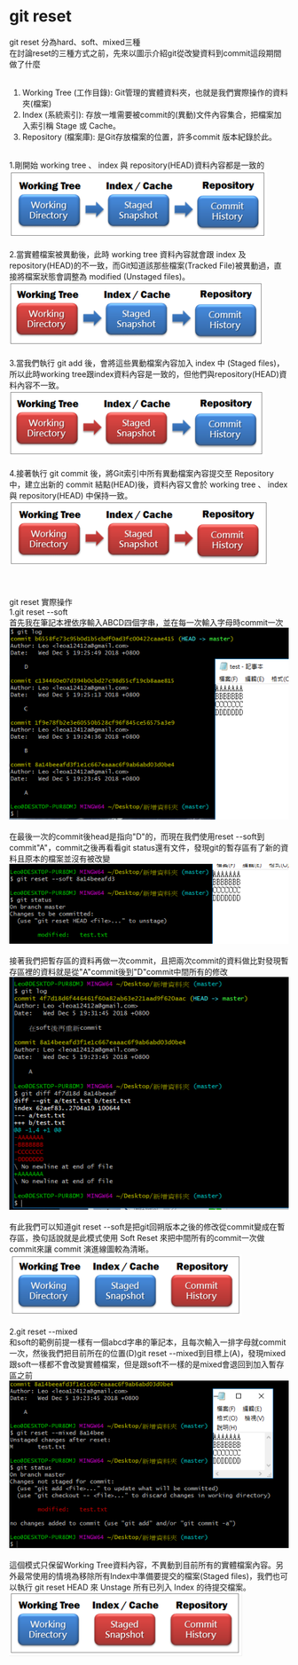 # git reset
git reset 分為hard、soft、mixed三種<br>
在討論reset的三種方式之前，先來以圖示介紹git從改變資料到commit這段期間做了什麼<br><br>
1. Working Tree (工作目錄):  Git管理的實體資料夾，也就是我們實際操作的資料夾(檔案)<br>
2. Index (系統索引):  存放一堆需要被commit的(異動)文件內容集合，把檔案加入索引稱 Stage 或 Cache。<br>
3. Repository (檔案庫):  是Git存放檔案的位置，許多commit 版本紀錄於此。<br><br>

1.剛開始 working tree 、 index 與 repository(HEAD)資料內容都是一致的<br>
![image](https://github.com/ITE03050654/git_reset/blob/master/commit1.PNG)</br></br>
2.當實體檔案被異動後，此時 working tree 資料內容就會跟 index 及 repository(HEAD)的不一致，而Git知道該那些檔案(Tracked File)被異動過，直接將檔案狀態會調整為 modified (Unstaged files)。<br>
![image](https://github.com/ITE03050654/git_reset/blob/master/commit2.PNG)</br></br>
3.當我們執行 git add 後，會將這些異動檔案內容加入 index 中 (Staged files)，所以此時working tree跟index資料內容是一致的，但他們與repository(HEAD)資料內容不一致。</br>
![image](https://github.com/ITE03050654/git_reset/blob/master/commit3.PNG)</br></br>
4.接著執行 git commit 後，將Git索引中所有異動檔案內容提交至 Repository 中，建立出新的 commit 結點(HEAD)後，資料內容又會於 working tree 、 index 與 repository(HEAD) 中保持一致。</br>
![image](https://github.com/ITE03050654/git_reset/blob/master/commit4.PNG)</br></br>
</br></br>
git reset 實際操作</br>
1.git reset --soft</br>
首先我在筆記本裡依序輸入ABCD四個字串，並在每一次輸入字母時commit一次</br>
![image](https://github.com/ITE03050654/git_reset/blob/master/soft1.PNG)</br></br>
在最後一次的commit後head是指向"D"的，而現在我們使用reset --soft到commit"A"，commit之後再看看git status還有文件，發現git的暫存區有了新的資料且原本的檔案並沒有被改變</br>
![image](https://github.com/ITE03050654/git_reset/blob/master/soft2.PNG)</br></br>
接著我們把暫存區的資料再做一次commit，且把兩次commit的資料做比對發現暫存區裡的資料就是從"A"commit後到"D"commit中間所有的修改</br>
![image](https://github.com/ITE03050654/git_reset/blob/master/soft3.PNG)</br></br>
有此我們可以知道git reset --soft是把git回朔版本之後的修改從commit變成在暫存區，換句話說就是此模式使用 Soft Reset 來把中間所有的commit一次做commit來讓 commit 演進線圖較為清晰。</br>
![image](https://github.com/ITE03050654/git_reset/blob/master/soft4.PNG)</br></br>
2.git reset --mixed</br>
和soft的範例前提一樣有一個abcd字串的筆記本，且每次輸入一排字母就commit一次，然後我們把目前所在的位置(D)git reset --mixed到目標上(A)，發現mixed跟soft一樣都不會改變實體檔案，但是跟soft不一樣的是mixed會退回到加入暫存區之前</br>
![image](https://github.com/ITE03050654/git_reset/blob/master/mixed1.PNG)</br></br>
這個模式只保留Working Tree資料內容，不異動到目前所有的實體檔案內容。另外最常使用的情境為移除所有Index中準備要提交的檔案(Staged files)，我們也可以執行 git reset HEAD 來 Unstage 所有已列入 Index 的待提交檔案。
![image](https://github.com/ITE03050654/git_reset/blob/master/mixed2.PNG)</br></br>
